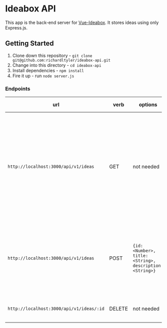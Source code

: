 # Ideabox API

This app is the back-end server for [Vue-Ideabox](https://github.com/richardltyler/vue-ideabox). It stores ideas using only Express.js. 

## Getting Started 
  1. Clone down this repository 
    - `git clone git@github.com:richardltyler/ideabox-api.git`
  2. Change into this directory 
    - `cd ideabox-api`
  3. Install dependencies 
    - `npm install`
  4. Fire it up 
    - run `node server.js`

### Endpoints

| url | verb | options | sample response |
| ----|------|---------|-----------------|
|`http://localhost:3000/api/v1/ideas` | GET | not needed | object with key of 'ideas' and value is array of idea objects: <br>`{ ideas: [{ id: 1, title: 'a resume that gets you a job', description: 'just write \'please dear god hire me\' over and over again' }] }`
|`http://localhost:3000/api/v1/ideas` | POST | `{id: <Number>, title: <String>, description: <String>}` | the idea that you posted: <br>`id: 1, title: 'a resume that gets you a job', description: 'just write \'please dear god hire me\' over and over again'`
|`http://localhost:3000/api/v1/ideas/:id` | DELETE | not needed | No response body is sent. Just the status. |